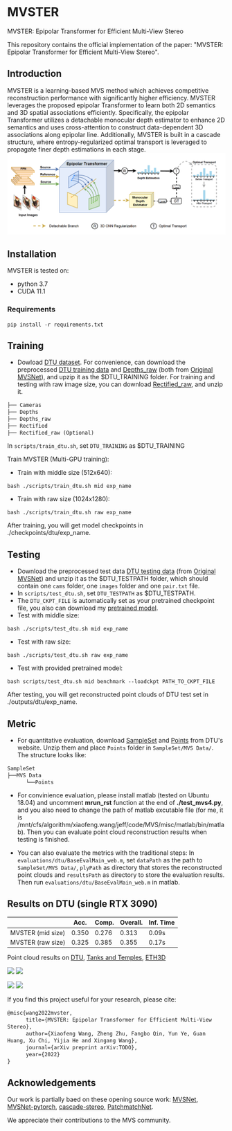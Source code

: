 # MVSTER
MVSTER: Epipolar Transformer for Efficient Multi-View Stereo

This repository contains the official implementation of the paper: "MVSTER: Epipolar Transformer for Efficient Multi-View Stereo".


## Introduction
MVSTER is a learning-based MVS method which achieves competitive reconstruction performance with significantly higher efficiency. MVSTER leverages the proposed epipolar Transformer to learn both 2D semantics and 3D spatial associations efficiently. Specifically, the epipolar Transformer utilizes a detachable monocular depth estimator to enhance 2D semantics and uses cross-attention to construct data-dependent 3D associations along epipolar line. Additionally, MVSTER is built in a cascade structure, where entropy-regularized optimal transport is leveraged to propagate finer depth estimations in each stage.
![](img/arch.png)



## Installation
MVSTER is tested on:
* python 3.7
* CUDA 11.1
### Requirements
```
pip install -r requirements.txt
```

## Training
* Dowload [DTU dataset](https://roboimagedata.compute.dtu.dk/). For convenience, can download the preprocessed [DTU training data](https://drive.google.com/file/d/1eDjh-_bxKKnEuz5h-HXS7EDJn59clx6V/view)
 and [Depths_raw](https://virutalbuy-public.oss-cn-hangzhou.aliyuncs.com/share/cascade-stereo/CasMVSNet/dtu_data/dtu_train_hr/Depths_raw.zip) 
 (both from [Original MVSNet](https://github.com/YoYo000/MVSNet)), and upzip it as the $DTU_TRAINING folder. For training and testing with raw image size, you can download [Rectified_raw](http://roboimagedata2.compute.dtu.dk/data/MVS/Rectified.zip), and unzip it.

```                
├── Cameras    
├── Depths
├── Depths_raw   
├── Rectified
├── Rectified_raw (Optional)                                      
```
In ``scripts/train_dtu.sh``, set ``DTU_TRAINING`` as $DTU_TRAINING

Train MVSTER (Multi-GPU training): 
* Train with middle size (512x640):
```
bash ./scripts/train_dtu.sh mid exp_name
```
* Train with raw size (1024x1280):
```
bash ./scripts/train_dtu.sh raw exp_name
```
After training, you will get model checkpoints in ./checkpoints/dtu/exp_name.

## Testing
* Download the preprocessed test data [DTU testing data](https://drive.google.com/open?id=135oKPefcPTsdtLRzoDAQtPpHuoIrpRI_) (from [Original MVSNet](https://github.com/YoYo000/MVSNet)) and unzip it as the $DTU_TESTPATH folder, which should contain one ``cams`` folder, one ``images`` folder and one ``pair.txt`` file.
* In ``scripts/test_dtu.sh``, set ``DTU_TESTPATH`` as $DTU_TESTPATH.
* The ``DTU_CKPT_FILE`` is automatically set as your pretrained checkpoint file, you also can download my [pretrained model](https://github.com/JeffWang987/MVSTER/releases/tag/DTU_ply).
* Test with middle size:
```
bash ./scripts/test_dtu.sh mid exp_name
```
* Test with raw size:
```
bash ./scripts/test_dtu.sh raw exp_name
```
* Test with provided pretrained model:
```
bash scripts/test_dtu.sh mid benchmark --loadckpt PATH_TO_CKPT_FILE
```
After testing, you will get reconstructed point clouds of DTU test set in ./outputs/dtu/exp_name.

## Metric
* For quantitative evaluation, download [SampleSet](http://roboimagedata.compute.dtu.dk/?page_id=36) and [Points](http://roboimagedata.compute.dtu.dk/?page_id=36) from DTU's website. Unzip them and place `Points` folder in `SampleSet/MVS Data/`. The structure looks like:
```
SampleSet
├──MVS Data
      └──Points
```
* For convinience evaluation, please install matlab (tested on Ubuntu 18.04) and uncomment **mrun_rst** function at the end of **./test_mvs4.py**, and you also need to change the path of matlab excutable file (for me, it is /mnt/cfs/algorithm/xiaofeng.wang/jeff/code/MVS/misc/matlab/bin/matlab). Then you can evaluate point cloud reconstruction results when testing is finished.

* You can also evaluate the metrics with the traditional steps:
In ``evaluations/dtu/BaseEvalMain_web.m``, set `dataPath` as the path to `SampleSet/MVS Data/`, `plyPath` as directory that stores the reconstructed point clouds and `resultsPath` as directory to store the evaluation results. Then run ``evaluations/dtu/BaseEvalMain_web.m`` in matlab.

## Results on DTU (single RTX 3090)
|                       | Acc.   | Comp.  | Overall. | Inf. Time |
|-----------------------|--------|--------|----------|-----------|
| MVSTER (mid size)     | 0.350  | 0.276  | 0.313    |    0.09s  |
| MVSTER (raw size)     | 0.325  | 0.385  | 0.355    |    0.17s  |

Point cloud results on [DTU](https://github.com/JeffWang987/MVSTER/releases/tag/DTU_ply), [Tanks and Temples](https://github.com/JeffWang987/MVSTER/releases/tag/T%26T_ply), [ETH3D](httpse://github.com/JeffWang987/MVSTER/releases/tag/ETH3D_ply)

![](img/vegetables.gif) ![](img/house.gif) 

![](img/sculpture.gif) ![](img/rabit.gif)


If you find this project useful for your research, please cite: 
```
@misc{wang2022mvster,
      title={MVSTER: Epipolar Transformer for Efficient Multi-View Stereo}, 
      author={Xiaofeng Wang, Zheng Zhu, Fangbo Qin, Yun Ye, Guan Huang, Xu Chi, Yijia He and Xingang Wang},
      journal={arXiv preprint arXiv:TODO},
      year={2022}
}
```


## Acknowledgements
Our work is partially baed on these opening source work: [MVSNet](https://github.com/YoYo000/MVSNet), [MVSNet-pytorch](https://github.com/xy-guo/MVSNet_pytorch), [cascade-stereo](https://github.com/alibaba/cascade-stereo), [PatchmatchNet](https://github.com/FangjinhuaWang/PatchmatchNet).

We appreciate their contributions to the MVS community.
